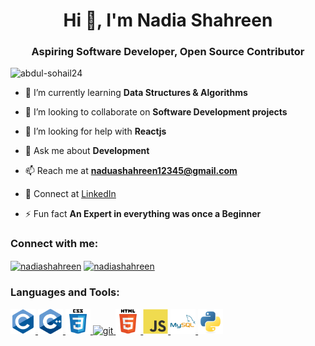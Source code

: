 <h1 align="center">Hi 👋, I'm Nadia Shahreen</h1>
<h3 align="center">Aspiring Software Developer, Open Source Contributor</h3>

<p align="left"> <img src="https://komarev.com/ghpvc/?username=abdul-sohail24&label=Profile%20views&color=0e75b6&style=flat" alt="abdul-sohail24" /> </p>

- 🌱 I’m currently learning **Data Structures & Algorithms**

- 👯 I’m looking to collaborate on **Software Development projects**

- 🤝 I’m looking for help with **Reactjs**

- 💬 Ask me about **Development**

- 📫 Reach me at **naduashahreen12345@gmail.com**

- 📄 Connect at [LinkedIn](https://www.linkedin.com/in/nadiashahreen)

- ⚡ Fun fact **An Expert in everything was once a Beginner**

<h3 align="left">Connect with me:</h3>
<p align="left">

<a href="https://linkedin.com/in/nadiashahreen" target="blank"><img align="center" src="https://raw.githubusercontent.com/rahuldkjain/github-profile-readme-generator/master/src/images/icons/Social/linked-in-alt.svg" alt="nadiashahreen" height="30" width="40" /></a>
<a href="https://www.leetcode.com/nshahreen9/" target="blank"><img align="center" src="https://cdn.jsdelivr.net/npm/simple-icons@3.1.0/icons/leetcode.svg" alt="nadiashahreen" height="30" width="40" /></a>
</p>

<h3 align="left">Languages and Tools:</h3>
<p align="left"> <a href="https://www.cprogramming.com/" target="_blank"> <img src="https://raw.githubusercontent.com/devicons/devicon/master/icons/c/c-original.svg" alt="c" width="40" height="40"/> </a> <a href="https://www.w3schools.com/cpp/" target="_blank"> <img src="https://raw.githubusercontent.com/devicons/devicon/master/icons/cplusplus/cplusplus-original.svg" alt="cplusplus" width="40" height="40"/> </a> <a href="https://www.w3schools.com/css/" target="_blank"> <img src="https://raw.githubusercontent.com/devicons/devicon/master/icons/css3/css3-original-wordmark.svg" alt="css3" width="40" height="40"/> </a> <a href="https://git-scm.com/" target="_blank"> <img src="https://www.vectorlogo.zone/logos/git-scm/git-scm-icon.svg" alt="git" width="40" height="40"/> </a> <a href="https://www.w3.org/html/" target="_blank"> <img src="https://raw.githubusercontent.com/devicons/devicon/master/icons/html5/html5-original-wordmark.svg" alt="html5" width="40" height="40"/> </a> <a href="https://developer.mozilla.org/en-US/docs/Web/JavaScript" target="_blank"> <img src="https://raw.githubusercontent.com/devicons/devicon/master/icons/javascript/javascript-original.svg" alt="javascript" width="40" height="40"/> </a> <a href="https://www.mysql.com/" target="_blank"> <img src="https://raw.githubusercontent.com/devicons/devicon/master/icons/mysql/mysql-original-wordmark.svg" alt="mysql" width="40" height="40"/> </a> <a href="https://www.python.org" target="_blank"> <img src="https://raw.githubusercontent.com/devicons/devicon/master/icons/python/python-original.svg" alt="python" width="40" height="40"/> </a>

<br>


<!---
nadiashahreen0902/nadiashahreen0902 is a ✨ special ✨ repository because its `README.md` (this file) appears on your GitHub profile.
You can click the Preview link to take a look at your changes.
--->
